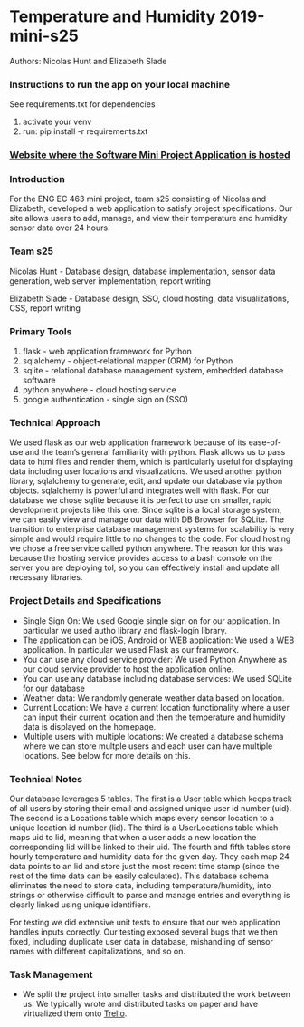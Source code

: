 # Temperature and Humidity 2019-mini-s25

 Authors: Nicolas Hunt and Elizabeth Slade

### Instructions to run the app on your local machine
See requirements.txt for dependencies

  1. activate your venv
  2. run: pip install -r requirements.txt
  
### [Website where the Software Mini Project Application is hosted](http://emslade.pythonanywhere.com/)

### Introduction
For the ENG EC 463 mini project, team s25 consisting of Nicolas and Elizabeth, developed a web application to satisfy project specifications. Our site allows users to add, manage, and view their temperature and humidity sensor data over 24 hours.

### Team s25
Nicolas Hunt - Database design, database implementation, sensor data generation, web server implementation, report writing

Elizabeth Slade - Database design, SSO, cloud hosting, data visualizations, CSS, report writing

### Primary Tools
  1. flask - web application framework for Python
  2. sqlalchemy - object-relational mapper (ORM) for Python
  3. sqlite - relational database management system, embedded database software
  4. python anywhere - cloud hosting service
  5. google authentication - single sign on (SSO)
  
### Technical Approach
  
We used flask as our web application framework because of its ease-of-use and the team’s general familiarity with python. Flask allows us to pass data to html files and render them, which is particularly useful for displaying data including user locations and visualizations. We used another python library, sqlalchemy to generate, edit, and update our database via python objects. sqlalchemy is powerful and integrates well with flask. For our database we chose sqlite because it is perfect to use on smaller, rapid development projects like this one. Since sqlite is a local storage system, we can easily view and manage our data with DB Browser for SQLite. The transition to enterprise database management systems for scalability is very simple and would require little to no changes to the code. For cloud hosting we chose a free service called python anywhere. The reason for this was because the hosting service provides access to a bash console on the server you are deploying tol, so you can effectively install and update all necessary libraries.

### Project Details and Specifications
- Single Sign On: We used Google single sign on for our application. In particular we used autho library and flask-login library.
- The application can be iOS, Android or WEB application: We used a WEB application. In particular we used Flask as our framework.
- You can use any cloud service provider: We used Python Anywhere as our cloud service provider to host the application online. 
- You can use any database including database services: We used SQLite for our database
- Weather data: We randomly generate weather data based on location.
- Current Location: We have a current location functionality where a user can input their current location and then the temperature and humidity data is displayed on the homepage.
- Multiple users with multiple locations: We created a database schema where we can store multple users and each user can have multiple locations. See below for more details on this.

### Technical Notes
Our database leverages 5 tables. The first is a User table which keeps track of all users by storing their email and assigned unique user id number (uid). The second is a Locations table which maps every sensor location to a unique location id number (lid). The third is a UserLocations table which maps uid to lid, meaning that when a user adds a new location the corresponding lid will be linked to their uid. The fourth and fifth tables store hourly temperature and humidity data for the given day. They each map 24 data points to an lid and store just the most recent time stamp (since the rest of the time data can be easily calculated). This database schema eliminates the need to store data, including temperature/humidity, into strings or otherwise difficult to parse and manage entries and everything is clearly linked using unique identifiers. 

For testing we did extensive unit tests to ensure that our web application handles inputs correctly. Our testing exposed several bugs that we then fixed, including duplicate user data in database, mishandling of sensor names with different capitalizations, and so on. 

### Task Management
- We split the project into smaller tasks and distributed the work between us. We typically wrote and distributed tasks on paper and have virtualized them onto [Trello](https://trello.com/b/rul6MZm5/s25-weather-app).



